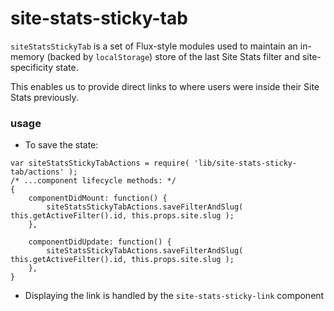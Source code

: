 site-stats-sticky-tab
=====================

`siteStatsStickyTab` is a set of Flux-style modules used to maintain an in-memory (backed by `localStorage`) store of the last Site Stats filter and site-specificity state.

This enables us to provide direct links to where users were inside their Site Stats previously.

### usage
* To save the state:

```
var siteStatsStickyTabActions = require( 'lib/site-stats-sticky-tab/actions' );
/* ...component lifecycle methods: */
{
	componentDidMount: function() {
		siteStatsStickyTabActions.saveFilterAndSlug( this.getActiveFilter().id, this.props.site.slug );
	},

	componentDidUpdate: function() {
		siteStatsStickyTabActions.saveFilterAndSlug( this.getActiveFilter().id, this.props.site.slug );
	},
}
```

* Displaying the link is handled by the `site-stats-sticky-link` component
